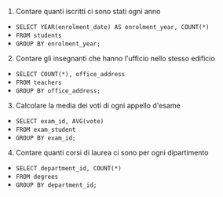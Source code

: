 1. Contare quanti iscritti ci sono stati ogni anno
- `SELECT YEAR(enrolment_date) AS enrolment_year, COUNT(*)`
- `FROM students`
- `GROUP BY enrolment_year;`

2. Contare gli insegnanti che hanno l'ufficio nello stesso edificio
- `SELECT COUNT(*), office_address`
- `FROM teachers`
- `GROUP BY office_address;`

3. Calcolare la media dei voti di ogni appello d'esame
- `SELECT exam_id, AVG(vote)`
- `FROM exam_student`
- `GROUP BY exam_id;`

4. Contare quanti corsi di laurea ci sono per ogni dipartimento
- `SELECT department_id, COUNT(*)`
- `FROM degrees`
- `GROUP BY department_id;`
